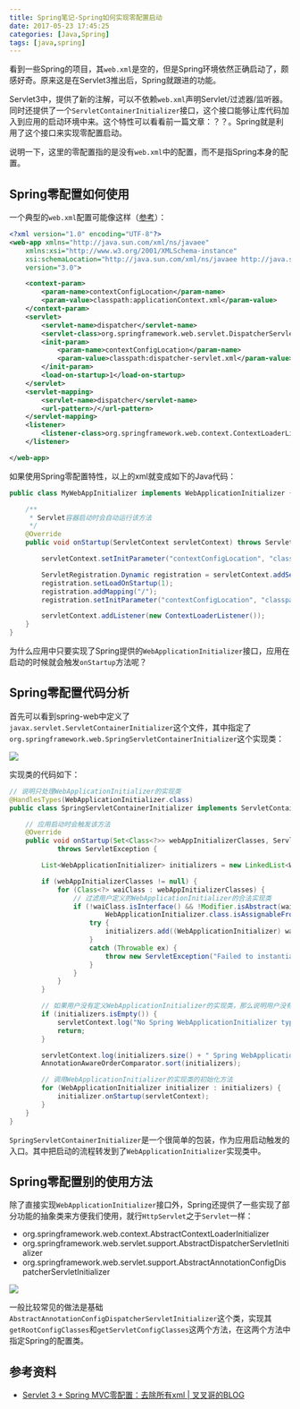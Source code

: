 ```yaml
---
title: Spring笔记-Spring如何实现零配置启动
date: 2017-05-23 17:45:25
categories: [Java,Spring]
tags: [java,spring]
---
```


看到一些Spring的项目，其`web.xml`是空的，但是Spring环境依然正确启动了，颇感好奇。原来这是在Servlet3推出后，Spring就跟进的功能。

<!-- more -->

Servlet3中，提供了新的注解，可以不依赖`web.xml`声明Servlet/过滤器/监听器。同时还提供了一个`ServletContainerInitializer`接口，这个接口能够让库代码加入到应用的启动环境中来。这个特性可以看看前一篇文章：？？。Spring就是利用了这个接口来实现零配置启动。

说明一下，这里的零配置指的是没有`web.xml`中的配置，而不是指Spring本身的配置。

## Spring零配置如何使用

一个典型的`web.xml`配置可能像这样（[参考](http://xxgblog.com/2015/07/09/spring-zero-xml/)）：

```xml
<?xml version="1.0" encoding="UTF-8"?>
<web-app xmlns="http://java.sun.com/xml/ns/javaee"
	xmlns:xsi="http://www.w3.org/2001/XMLSchema-instance"
	xsi:schemaLocation="http://java.sun.com/xml/ns/javaee http://java.sun.com/xml/ns/javaee/web-app_3_0.xsd"
	version="3.0">

	<context-param>
		<param-name>contextConfigLocation</param-name>
		<param-value>classpath:applicationContext.xml</param-value>
	</context-param>
	<servlet>
		<servlet-name>dispatcher</servlet-name>
		<servlet-class>org.springframework.web.servlet.DispatcherServlet</servlet-class>
		<init-param>
			<param-name>contextConfigLocation</param-name>
			<param-value>classpath:dispatcher-servlet.xml</param-value>
		</init-param>
		<load-on-startup>1</load-on-startup>
	</servlet>
	<servlet-mapping>
		<servlet-name>dispatcher</servlet-name>
		<url-pattern>/</url-pattern>
	</servlet-mapping>
	<listener>
		<listener-class>org.springframework.web.context.ContextLoaderListener</listener-class>
	</listener>

</web-app>
```

如果使用Spring零配置特性，以上的xml就变成如下的Java代码：

```java
public class MyWebAppInitializer implements WebApplicationInitializer {

	/**
	 * Servlet容器启动时会自动运行该方法
	 */
	@Override
	public void onStartup(ServletContext servletContext) throws ServletException {

		servletContext.setInitParameter("contextConfigLocation", "classpath:applicationContext.xml");

		ServletRegistration.Dynamic registration = servletContext.addServlet("dispatcher", new DispatcherServlet());
		registration.setLoadOnStartup(1);
		registration.addMapping("/");
		registration.setInitParameter("contextConfigLocation", "classpath:dispatcher-servlet.xml");

		servletContext.addListener(new ContextLoaderListener());
	}
}
```

为什么应用中只要实现了Spring提供的`WebApplicationInitializer`接口，应用在启动的时候就会触发`onStartup`方法呢？

## Spring零配置代码分析

首先可以看到spring-web中定义了`javax.servlet.ServletContainerInitializer`这个文件，其中指定了`org.springframework.web.SpringServletContainerInitializer`这个实现类：

![](img/java/servlet/spring-servlet-initializer.png)

实现类的代码如下：

```java
// 说明只处理WebApplicationInitializer的实现类
@HandlesTypes(WebApplicationInitializer.class)
public class SpringServletContainerInitializer implements ServletContainerInitializer {

    // 应用启动时会触发该方法
	@Override
	public void onStartup(Set<Class<?>> webAppInitializerClasses, ServletContext servletContext)
			throws ServletException {

		List<WebApplicationInitializer> initializers = new LinkedList<WebApplicationInitializer>();

		if (webAppInitializerClasses != null) {
			for (Class<?> waiClass : webAppInitializerClasses) {
				// 过滤用户定义的WebApplicationInitializer的合法实现类
				if (!waiClass.isInterface() && !Modifier.isAbstract(waiClass.getModifiers()) &&
						WebApplicationInitializer.class.isAssignableFrom(waiClass)) {
					try {
						initializers.add((WebApplicationInitializer) waiClass.newInstance());
					}
					catch (Throwable ex) {
						throw new ServletException("Failed to instantiate WebApplicationInitializer class", ex);
					}
				}
			}
		}

        // 如果用户没有定义WebApplicationInitializer的实现类，那么说明用户没有使用Spring零配置特性
		if (initializers.isEmpty()) {
			servletContext.log("No Spring WebApplicationInitializer types detected on classpath");
			return;
		}

		servletContext.log(initializers.size() + " Spring WebApplicationInitializers detected on classpath");
		AnnotationAwareOrderComparator.sort(initializers);

        // 调用WebApplicationInitializer的实现类的初始化方法
		for (WebApplicationInitializer initializer : initializers) {
			initializer.onStartup(servletContext);
		}
	}
}
```

`SpringServletContainerInitializer`是一个很简单的包装，作为应用启动触发的入口。其中把启动的流程转发到了`WebApplicationInitializer`实现类中。

## Spring零配置别的使用方法

除了直接实现`WebApplicationInitializer`接口外，Spring还提供了一些实现了部分功能的抽象类来方便我们使用，就行`HttpServlet`之于`Servlet`一样：

- org.springframework.web.context.AbstractContextLoaderInitializer
- org.springframework.web.servlet.support.AbstractDispatcherServletInitializer
- org.springframework.web.servlet.support.AbstractAnnotationConfigDispatcherServletInitializer

![](/img/java/servlet/spring-app-initializer-uml.png)

一般比较常见的做法是基础`AbstractAnnotationConfigDispatcherServletInitializer`这个类，实现其`getRootConfigClasses`和`getServletConfigClasses`这两个方法，在这两个方法中指定Spring的配置类。

## 参考资料
- [Servlet 3 + Spring MVC零配置：去除所有xml | 叉叉哥的BLOG](http://xxgblog.com/2015/07/09/spring-zero-xml/)